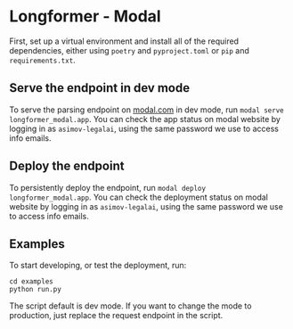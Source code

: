 # Longformer - Modal

First, set up a virtual environment and install all of the required dependencies, either using `poetry` and `pyproject.toml` or `pip` and `requirements.txt`.

## Serve the endpoint in dev mode

To serve the parsing endpoint on [modal.com](http://modal.com) in dev mode, run  `modal serve longformer_modal.app`. You can check the app status on modal website by logging in as `asimov-legalai`, using the same password we use to access info emails.

## Deploy the endpoint

To persistently deploy the endpoint, run `modal deploy longformer_modal.app`. You can check the deployment status on modal website by logging in as `asimov-legalai`, using the same password we use to access info emails.

## Examples

To start developing, or test the deployment, run:
```
cd examples
python run.py
```
The script default is dev mode. If you want to change the mode to production, just replace the request endpoint in the script.

